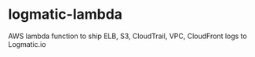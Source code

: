 # logmatic-lambda
AWS lambda function to ship ELB, S3, CloudTrail, VPC, CloudFront logs to Logmatic.io
